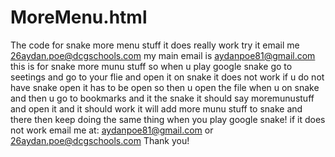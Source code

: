# MoreMenu.html
The code for snake more menu stuff 
it does really work try it 
email me 26aydan.poe@dcgschools.com
my main email is aydanpoe81@gmail.com
this is for snake more munu stuff so when u play google snake go to seetings and go to your flie and open it on snake it does not work if u do
not have snake open it has to be open so then u open the file when u on snake and then u go to bookmarks and it the snake
it should say moremunustuff and open it and it should work it will add more munu stuff to snake and there then keep doing the same thing when 
you play google snake! if it does not work email me at: aydanpoe81@gmail.com or 26aydan.poe@dcgschools.com 
Thank you!
